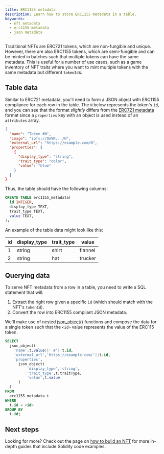 ```yaml
---
title: ERC1155 metadata
description: Learn how to store ERC1155 metadata in a table.
keywords:
  - nft metadata
  - erc1155 metadata
  - json metadata
---
```


Traditional NFTs are ERC721 tokens, which are non-fungible and unique. However, there are also ERC1155 tokens, which are semi-fungible and can be minted in batches such that multiple tokens can have the same metadata. This is useful for a number of use cases, such as a game inventory of NFT traits where you want to mint multiple tokens with the same metadata but different `tokenId`s.

## Table data

Similar to ERC721 metadata, you'll need to form a JSON object with ERC1155 compliance for each row in the table. The `N` below represents the token's `id`, and you can see that the format _slightly_ differs from the [ERC721 metadata](/playbooks/blueprints/erc721-metadata) format since a `properties` key with an object is used instead of an `attributes` array.

```json
{
  "name": "Token #N",
  "image": "ipfs://QmVK.../N",
  "external_url": "https://example.com/N",
  "properties": {
    {
      "display_type": "string",
      "trait_type": "color",
      "value": "blue"
    }
  }
}
```

Thus, the table should have the following columns:

```sql
CREATE TABLE erc1155_metadata(
  id INTEGER,
  display_type TEXT,
  trait_type TEXT,
  value TEXT,
);
```

An example of the table data might look like this:

| id  | display_type | trait_type | value   |
| --- | ------------ | ---------- | ------- |
| 1   | string       | shirt      | flannel |
| 2   | string       | hat        | trucker |

## Querying data

To serve NFT metadata from a row in a table, you need to write a SQL statement that will:

1. Extract the right row given a specific `id` (which should match with the NFT's `tokenId`).
2. Convert the row into ERC1155 compliant JSON metadata.

We'll make use of nested [json_object()](/sql/functions#objects) functions and compose the data for a single token such that the `<id>` value represents the value of the ERC115 token.

```sql
SELECT
  json_object(
    'name',t.value||' #'||t.id,
    'external_url','https://example.com/'||t.id,
    'properties',
      json_object(
          'display_type','string',
          'trait_type',t.traitType,
          'value',t.value
      )
  )
FROM
  erc1155_metadata t
WHERE
  t.id = <id>
GROUP BY
  t.id;
```

## Next steps

Looking for more? Check out the page on [how to build an NFT](/playbooks/concepts/how-to-build-an-nft) for more in-depth guides that include Solidity code examples.
